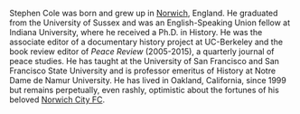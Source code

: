 
Stephen Cole was born and grew up in [Norwich]( http://www.tournorfolk.co.uk/norwich.html ), England. He graduated from the University of Sussex and was an English-Speaking Union fellow at Indiana University, where he received a Ph.D. in History. He was the associate editor of a documentary history project at UC-Berkeley and the book review editor of *Peace Review* (2005-2015), a quarterly journal of peace studies. He has taught at the University of San Francisco and San Francisco State University and is professor emeritus of History at Notre Dame de Namur University. He has lived in Oakland, California, since 1999 but remains perpetually, even rashly, optimistic about the fortunes of his beloved [Norwich City FC]( https://www.canaries.co.uk/ ).

